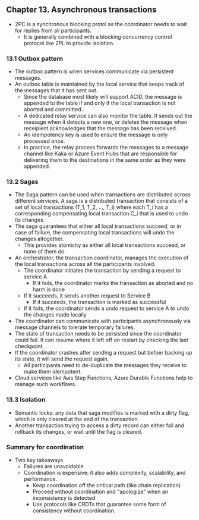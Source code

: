 ## Chapter 13. Asynchronous transactions
- 2PC is a synchronous blocking protol as the coordinator needs to wait for replies from all participants.
  - It is generally combined with a blocking concurrency control protocol like 2PL to provide isolation.

### 13.1 Outbox pattern
- The outbox pattern is when services communicate via persistent messages.
- An outbox table is maintained by the local service that keeps track of the messages that it has sent out.
  - Since the database most likely will support ACID, the message is appended to the table if and only if the local transaction is not aborted and committed.
  - A dedicated relay service can also monitor the table. It sends out the message when it detects a new one, or deletes the message when receipient acknowledges that the message has been received.
  - An idempotency key is used to ensure the message is only processed once.
  - In practice, the relay process forwards the messages to a message channel like Kaka or Azure Event Hubs that are responsible for delivering them to the destinations in the same order as they were appended.

### 13.2 Sagas
- The Saga pattern can be used when transactions are distributed across different services. A saga is a distributed transaction that consists of a set of local transactions (T_1, T_2, ..., T_i) where each T_i has a corresponding compensating local transaction C_i that is used to undo its changes.
- The saga guarantees that either all local transactions succeed, or in case of failure, the compensating local transactions will undo the changes altogether.
  - This provides atomicity as either all local transactions succeed, or none of them do.
- An orchestrator, the transaction coordinator, manages the execution of the local transactions across all the participants involved.
  - The coordinator initiates the transaction by sending a request to service A
    - If it fails, the coordinator marks the transaction as aborted and no harm is done
  - If it succeeds, it sends another request to Service B
    - If it succeeds, the transaction is marked as successful
  - If it fails, the coordinator sends a undo request to service A to undo the changes made locally
- The coordinator can communicate with participants asynchronously via message channels to tolerate temporary failures.
- The state of transaction needs to be persisted since the coordinator could fail. It can resume where it left off on restart by checking the last checkpoint.
- If the coordinator crashes after sending a request but befoer backing up its state, it will send the request again.
  - All participants need to de-duplicate the messages they receive to make them idempotent.
- Cloud services like Aws Step Functions, Azure Durable Functions help to manage such workflows.

### 13.3 Isolation
- Semantic locks: any data that saga modifies is marked with a dirty flag, which is only cleared at the end of the transaction.
- Another transaction trying to access a dirty record can either fail and rollback its changes, or wait until the flag is cleared.

### Summary for coordination
- Two key takeaways
  - Failures are unavoidable
  - Coordination is expensive: it also adds complexity, scalability, and performance.
    - Keep coordination off the critical path (like chain replication)
    - Proceed without coordination and "apologize" when an inconsistency is detected
    - Use protocols like CRDTs that guarantee some form of consistency without coordination.